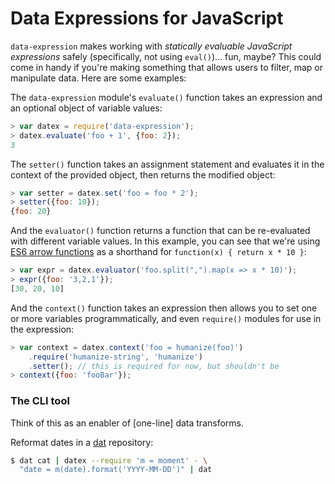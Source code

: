 # Data Expressions for JavaScript
`data-expression` makes working with *statically evaluable JavaScript
expressions* safely (specifically, not using `eval()`)... fun, maybe? This
could come in handy if you're making something that allows users to filter, map
or manipulate data. Here are some examples:

The `data-expression` module's `evaluate()` function takes an
expression and an optional object of variable values:
```js
> var datex = require('data-expression');
> datex.evaluate('foo + 1', {foo: 2});
3
```

The `setter()` function takes an assignment statement and evaluates
it in the context of the provided object, then returns the modified
object:
```js
> var setter = datex.set('foo = foo * 2');
> setter({foo: 10});
{foo: 20}
```

And the `evaluator()` function returns a function that can be
re-evaluated with different variable values. In this example, you can
see that we're using [ES6 arrow functions] as a shorthand for
`function(x) { return x * 10 }`:
```js
> var expr = datex.evaluator('foo.split(",").map(x => x * 10)');
> expr({foo: '3,2,1'});
[30, 20, 10]
```

And the `context()` function takes an expression then allows you to
set one or more variables programmatically, and even `require()`
modules for use in the expression:
```js
> var context = datex.context('foo = humanize(foo)')
    .require('humanize-string', 'humanize')
    .setter(); // this is required for now, but shouldn't be
> context({foo: 'fooBar'});
```

### The CLI tool
Think of this as an enabler of [one-line] data transforms.

Reformat dates in a [dat] repository:

```sh
$ dat cat | datex --require 'm = moment' - \
  "date = m(date).format('YYYY-MM-DD')" | dat
```

[dat]: http://dat-data.com/
[ES6 arrow functions]: https://developer.mozilla.org/en-US/docs/Web/JavaScript/Reference/Functions/Arrow_functions

